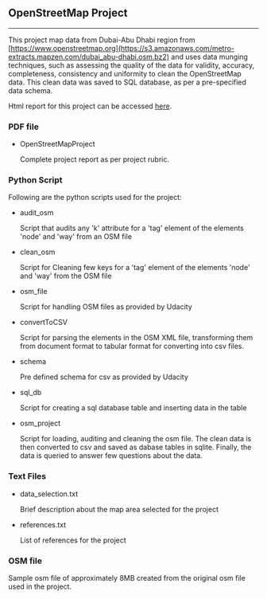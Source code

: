 ## OpenStreetMap Project
***

This project map data from Dubai-Abu Dhabi region from [https://www.openstreetmap.org](https://s3.amazonaws.com/metro-extracts.mapzen.com/dubai_abu-dhabi.osm.bz2) and uses data munging techniques, such as assessing the quality of the data for validity, accuracy, completeness, consistency and uniformity to clean the OpenStreetMap data. This clean data was saved to SQL database, as per a pre-specified data schema.

Html report for this project can be accessed [here](https://htmlpreview.github.io/?https://github.com/bisaria/OpenStreetMapProject/blob/master/Project%20Report/OpenStreetMapProject.html).

### PDF file

  * OpenStreetMapProject
  
    Complete project report as per project rubric.

### Python Script

Following are the python scripts used for the project:

  * audit_osm
  
      Script that audits any 'k' attribute for a 'tag' element of the elements 'node' and 
'way' from an OSM file

  * clean_osm
  
      Script for Cleaning few keys for a 'tag' element of the elements 'node' and 'way' from the OSM file

  * osm_file
  
      Script for handling OSM files as provided by Udacity
  
  * convertToCSV
  
      Script for parsing the elements in the OSM XML file, transforming them from document 
format to tabular format for converting into csv files. 

  * schema
  
      Pre defined schema for csv as provided by Udacity
  
  * sql_db
      
      Script for creating a sql database table and inserting data in the table
      
  * osm_project
  
      Script for loading, auditing and cleaning the osm file. The clean data
is then converted to csv and saved as dabase tables in sqlite. Finally, the data
is queried to answer few questions about the data.

### Text Files

  * data_selection.txt
  
    Brief description about the map area selected for the project
  
  * references.txt
  
    List of references for the project
    
### OSM file

  Sample osm file of approximately 8MB created from the original osm file used in the project.
  
    
